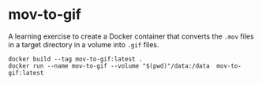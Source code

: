 # mov-to-gif

A learning exercise to create a Docker container that converts the `.mov` files in a target directory in a volume into `.gif` files.

```
docker build --tag mov-to-gif:latest .
docker run --name mov-to-gif --volume "$(pwd)"/data:/data  mov-to-gif:latest
```